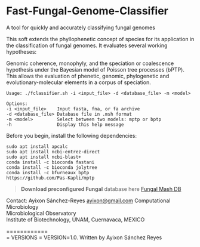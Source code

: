 # Fast-Fungal-Genome-Classifier
A tool for quickly and accurately classifying fungal genomes

This soft extends the phyllophenetic concept of species for its application in the classification of fungal genomes. It evaluates several working hypotheses:

Genomic coherence, monophyly, and the speciation or coalescence hypothesis under the Bayesian model of Poisson tree processes (bPTP). This allows the evaluation
of phenetic, genomic, phylogenetic and evolutionary-molecular elements in a corpus of speciation.

    Usage: ./fclassifier.sh -i <input_file> -d <database_file> -m <model>

    Options:
    -i <input_file>    Input fasta, fna, or fa archive
    -d <database_file> Database file in .msh format
    -m <model>         Select between two models: mptp or bptp
    -h                 Display this help message
    
Before you begin, install the following dependencies:                                                                 

	sudo apt install apcalc
	sudo apt install ncbi-entrez-direct
	sudo apt install ncbi-blast+ 
	conda install -c bioconda fastani
	conda install -c bioconda jolytree
	conda install -c bfurneaux bptp
	https://github.com/Pas-Kapli/mptp
    
 > **Download preconfigured Fungal** database here [Fungal Mash DB](https://drive.google.com/file/d/1C3nl1MJjJytGJ9_F0A-fCSJRoLwVCcJM/view)

Contact: Ayixon Sánchez-Reyes  ayixon@gmail.com 
Computational Microbiology                                                                              
Microbiological Observatory                                                                             
Institute of Biotechnology, UNAM, Cuernavaca, MEXICO                                                    
                                                                                                     
============                                                                                              
= VERSIONS =      VERSION=1.0. Written by Ayixon Sánchez Reyes                      
